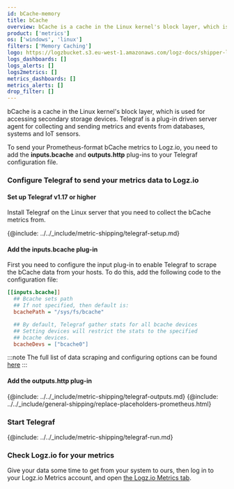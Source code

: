 ```yaml
---
id: bCache-memory
title: bCache
overview: bCache is a cache in the Linux kernel's block layer, which is used for accessing secondary storage devices. Telegraf is a plug-in driven server agent for collecting and sending metrics and events from databases, systems and IoT sensors.
product: ['metrics']
os: ['windows', 'linux']
filters: ['Memory Caching']
logo: https://logzbucket.s3.eu-west-1.amazonaws.com/logz-docs/shipper-logos/linux.svg
logs_dashboards: []
logs_alerts: []
logs2metrics: []
metrics_dashboards: []
metrics_alerts: []
drop_filter: []
---
```



bCache is a cache in the Linux kernel's block layer, which is used for accessing secondary storage devices. Telegraf is a plug-in driven server agent for collecting and sending metrics and events from databases, systems and IoT sensors.

To send your Prometheus-format bCache metrics to Logz.io, you need to add the **inputs.bcache** and **outputs.http** plug-ins to your Telegraf configuration file.

### Configure Telegraf to send your metrics data to Logz.io

 

#### Set up Telegraf v1.17 or higher
  
Install Telegraf on the Linux server that you need to collect the bCache metrics from.

{@include: ../../_include/metric-shipping/telegraf-setup.md}


#### Add the inputs.bcache plug-in

First you need to configure the input plug-in to enable Telegraf to scrape the bCache data from your hosts. To do this, add the following code to the configuration file:

``` ini
[[inputs.bcache]]
  ## Bcache sets path
  ## If not specified, then default is:
  bcachePath = "/sys/fs/bcache"

  ## By default, Telegraf gather stats for all bcache devices
  ## Setting devices will restrict the stats to the specified
  ## bcache devices.
  bcacheDevs = ["bcache0"]
```

:::note
The full list of data scraping and configuring options can be found [here](https://github.com/influxdata/telegraf/blob/release-1.18/plugins/inputs/bcache/README.md)
:::
 

#### Add the outputs.http plug-in

{@include: ../../_include/metric-shipping/telegraf-outputs.md}
{@include: ../../_include/general-shipping/replace-placeholders-prometheus.html}
  
### Start Telegraf

{@include: ../../_include/metric-shipping/telegraf-run.md}

### Check Logz.io for your metrics

Give your data some time to get from your system to ours, then log in to your Logz.io Metrics account, and open [the Logz.io Metrics tab](https://app.logz.io/#/dashboard/metrics/).


 
